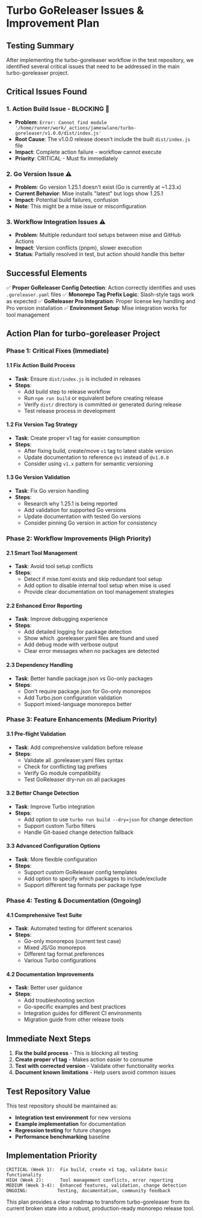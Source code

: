 # Turbo GoReleaser Issues & Improvement Plan

## Testing Summary

After implementing the turbo-goreleaser workflow in the test repository, we identified several critical issues that need to be addressed in the main turbo-goreleaser project.

## Critical Issues Found

### 1. **Action Build Issue - BLOCKING** 🚨
- **Problem**: `Error: Cannot find module '/home/runner/work/_actions/jameswlane/turbo-goreleaser/v1.0.0/dist/index.js'`
- **Root Cause**: The v1.0.0 release doesn't include the built `dist/index.js` file
- **Impact**: Complete action failure - workflow cannot execute
- **Priority**: CRITICAL - Must fix immediately

### 2. **Go Version Issue** ⚠️
- **Problem**: Go version 1.25.1 doesn't exist (Go is currently at ~1.23.x)
- **Current Behavior**: Mise installs "latest" but logs show 1.25.1
- **Impact**: Potential build failures, confusion
- **Note**: This might be a mise issue or misconfiguration

### 3. **Workflow Integration Issues** ⚠️
- **Problem**: Multiple redundant tool setups between mise and GitHub Actions
- **Impact**: Version conflicts (pnpm), slower execution
- **Status**: Partially resolved in test, but action should handle this better

## Successful Elements

✅ **Proper GoReleaser Config Detection**: Action correctly identifies and uses `.goreleaser.yaml` files
✅ **Monorepo Tag Prefix Logic**: Slash-style tags work as expected
✅ **GoReleaser Pro Integration**: Proper license key handling and Pro version installation
✅ **Environment Setup**: Mise integration works for tool management

## Action Plan for turbo-goreleaser Project

### Phase 1: Critical Fixes (Immediate)

#### 1.1 Fix Action Build Process
- **Task**: Ensure `dist/index.js` is included in releases
- **Steps**:
  - Add build step to release workflow
  - Run `npm run build` or equivalent before creating release
  - Verify `dist/` directory is committed or generated during release
  - Test release process in development

#### 1.2 Fix Version Tag Strategy
- **Task**: Create proper v1 tag for easier consumption
- **Steps**:
  - After fixing build, create/move `v1` tag to latest stable version
  - Update documentation to reference `@v1` instead of `@v1.0.0`
  - Consider using `v1.x` pattern for semantic versioning

#### 1.3 Go Version Validation
- **Task**: Fix Go version handling
- **Steps**:
  - Research why 1.25.1 is being reported
  - Add validation for supported Go versions
  - Update documentation with tested Go versions
  - Consider pinning Go version in action for consistency

### Phase 2: Workflow Improvements (High Priority)

#### 2.1 Smart Tool Management
- **Task**: Avoid tool setup conflicts
- **Steps**:
  - Detect if mise.toml exists and skip redundant tool setup
  - Add option to disable internal tool setup when mise is used
  - Provide clear documentation on tool management strategies

#### 2.2 Enhanced Error Reporting
- **Task**: Improve debugging experience
- **Steps**:
  - Add detailed logging for package detection
  - Show which .goreleaser.yaml files are found and used
  - Add debug mode with verbose output
  - Clear error messages when no packages are detected

#### 2.3 Dependency Handling
- **Task**: Better handle package.json vs Go-only packages
- **Steps**:
  - Don't require package.json for Go-only monorepos
  - Add Turbo.json configuration validation
  - Support mixed-language monorepos better

### Phase 3: Feature Enhancements (Medium Priority)

#### 3.1 Pre-flight Validation
- **Task**: Add comprehensive validation before release
- **Steps**:
  - Validate all .goreleaser.yaml files syntax
  - Check for conflicting tag prefixes
  - Verify Go module compatibility
  - Test GoReleaser dry-run on all packages

#### 3.2 Better Change Detection
- **Task**: Improve Turbo integration
- **Steps**:
  - Add option to use `turbo run build --dry=json` for change detection
  - Support custom Turbo filters
  - Handle Git-based change detection fallback

#### 3.3 Advanced Configuration Options
- **Task**: More flexible configuration
- **Steps**:
  - Support custom GoReleaser config templates
  - Add option to specify which packages to include/exclude
  - Support different tag formats per package type

### Phase 4: Testing & Documentation (Ongoing)

#### 4.1 Comprehensive Test Suite
- **Task**: Automated testing for different scenarios
- **Steps**:
  - Go-only monorepos (current test case)
  - Mixed JS/Go monorepos
  - Different tag format preferences
  - Various Turbo configurations

#### 4.2 Documentation Improvements
- **Task**: Better user guidance
- **Steps**:
  - Add troubleshooting section
  - Go-specific examples and best practices
  - Integration guides for different CI environments
  - Migration guide from other release tools

## Immediate Next Steps

1. **Fix the build process** - This is blocking all testing
2. **Create proper v1 tag** - Makes action easier to consume
3. **Test with corrected version** - Validate other functionality works
4. **Document known limitations** - Help users avoid common issues

## Test Repository Value

This test repository should be maintained as:
- **Integration test environment** for new versions
- **Example implementation** for documentation
- **Regression testing** for future changes
- **Performance benchmarking** baseline

## Implementation Priority

```
CRITICAL (Week 1):  Fix build, create v1 tag, validate basic functionality
HIGH (Week 2):      Tool management conflicts, error reporting
MEDIUM (Week 3-4):  Enhanced features, validation, change detection
ONGOING:           Testing, documentation, community feedback
```

This plan provides a clear roadmap to transform turbo-goreleaser from its current broken state into a robust, production-ready monorepo release tool.